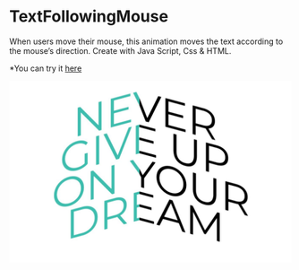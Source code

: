 # TextFollowingMouse
When users move their mouse, this animation moves the text according to the mouse’s direction.
Create with Java Script, Css & HTML.

*You can try it [here](https://sh-anna.github.io/TextFollowingMouse/)

![](Capture.JPG)


